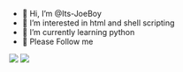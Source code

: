 - 👋 Hi, I’m @Its-JoeBoy
- 👀 I’m interested in html and shell scripting
- 🌱 I’m currently learning python
- 👑 Please Follow me
<div>
<img src="https://github-readme-stats.vercel.app/api?username=Its-JoeBoy&&show_icons=true&title_color=00ff00&icon_color=bb2acf&text_color=ffffff&bg_color=151515">
<img src="https://github-readme-stats.vercel.app/api/top-langs/?username=Its-JoeBoy&bg_color=151515&text_color=ffffff"
</div>
<!---
Its-JoeBoy/Its-JoeBoy is a ✨ special ✨ repository because its `README.md` (this file) appears on your GitHub profile.
You can click the Preview link to take a look at your changes.
--->
